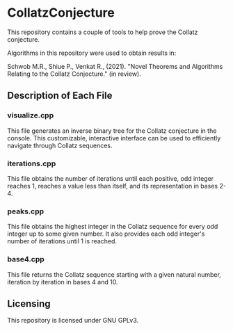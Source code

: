 # CollatzConjecture

This repository contains a couple of tools to help prove the Collatz conjecture.

Algorithms in this repository were used to obtain results in:

Schwob M.R., Shiue P., Venkat R., (2021). "Novel Theorems and Algorithms Relating to the Collatz Conjecture." (in review).

## Description of Each File

### visualize.cpp

This file generates an inverse binary tree for the Collatz conjecture in the console. This customizable, interactive interface can be used to efficiently navigate through Collatz sequences.

### iterations.cpp

This file obtains the number of iterations until each positive, odd integer reaches 1, reaches a value less than itself, and its representation in bases 2-4.

### peaks.cpp

This file obtains the highest integer in the Collatz sequence for every odd integer up to some given number. It also provides each odd integer's number of iterations until 1 is reached.

### base4.cpp

This file returns the Collatz sequence starting with a given natural number, iteration by iteration in bases 4 and 10.

## Licensing

This repository is licensed under GNU GPLv3.
